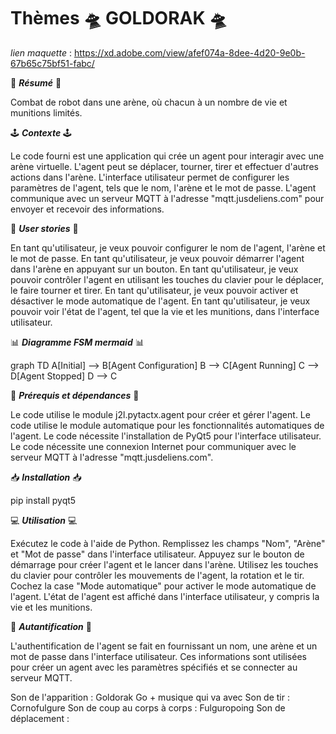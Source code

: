 # Thèmes 🛸 GOLDORAK 🛸

*lien maquette* : https://xd.adobe.com/view/afef074a-8dee-4d20-9e0b-67b65c75bf51-fabc/

📜 ***Résumé*** 📜

Combat de robot dans une arène, où chacun à un nombre de vie et munitions limités.

🕹 ***Contexte*** 🕹 

Le code fourni est une application qui crée un agent pour interagir avec une arène virtuelle. L'agent peut se déplacer, tourner, tirer et effectuer d'autres actions dans l'arène. L'interface utilisateur permet de configurer les paramètres de l'agent, tels que le nom, l'arène et le mot de passe. L'agent communique avec un serveur MQTT à l'adresse "mqtt.jusdeliens.com" pour envoyer et recevoir des informations.

👤 ***User stories*** 👤

En tant qu'utilisateur, je veux pouvoir configurer le nom de l'agent, l'arène et le mot de passe.
En tant qu'utilisateur, je veux pouvoir démarrer l'agent dans l'arène en appuyant sur un bouton.
En tant qu'utilisateur, je veux pouvoir contrôler l'agent en utilisant les touches du clavier pour le déplacer, le faire tourner et tirer.
En tant qu'utilisateur, je veux pouvoir activer et désactiver le mode automatique de l'agent.
En tant qu'utilisateur, je veux pouvoir voir l'état de l'agent, tel que la vie et les munitions, dans l'interface utilisateur.

📊 ***Diagramme FSM mermaid*** 📊

graph TD
A[Initial] --> B[Agent Configuration]
B --> C[Agent Running]
C --> D[Agent Stopped]
D --> C

🔗 ***Prérequis et dépendances*** 🔗

Le code utilise le module j2l.pytactx.agent pour créer et gérer l'agent.
Le code utilise le module automatique pour les fonctionnalités automatiques de l'agent.
Le code nécessite l'installation de PyQt5 pour l'interface utilisateur.
Le code nécessite une connexion Internet pour communiquer avec le serveur MQTT à l'adresse "mqtt.jusdeliens.com".

📥 ***Installation*** 📥

pip install pyqt5

💻 ***Utilisation*** 💻

Exécutez le code à l'aide de Python.
Remplissez les champs "Nom", "Arène" et "Mot de passe" dans l'interface utilisateur.
Appuyez sur le bouton de démarrage pour créer l'agent et le lancer dans l'arène.
Utilisez les touches du clavier pour contrôler les mouvements de l'agent, la rotation et le tir.
Cochez la case "Mode automatique" pour activer le mode automatique de l'agent.
L'état de l'agent est affiché dans l'interface utilisateur, y compris la vie et les munitions.

🪪 ***Autantification*** 🪪

L'authentification de l'agent se fait en fournissant un nom, une arène et un mot de passe dans l'interface utilisateur. Ces informations sont utilisées pour créer un agent avec les paramètres spécifiés et se connecter au serveur MQTT.






Son de l'apparition : Goldorak Go + musique qui va avec
Son de tir : Cornofulgure
Son de coup au corps à corps : Fulguropoing
Son de déplacement : 